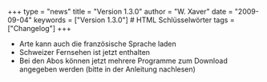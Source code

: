 +++
type = "news"
title = "Version 1.3.0"
author = "W. Xaver"
date = "2009-09-04"
keywords = ["Version 1.3.0"] # HTML Schlüsselwörter
tags = ["Changelog"]
+++

- Arte kann auch die französische Sprache laden
- Schweizer Fernsehen ist jetzt enthalten
- Bei den Abos können jetzt mehrere Programme zum Download angegeben werden (bitte in der Anleitung nachlesen)
<!--more-->
